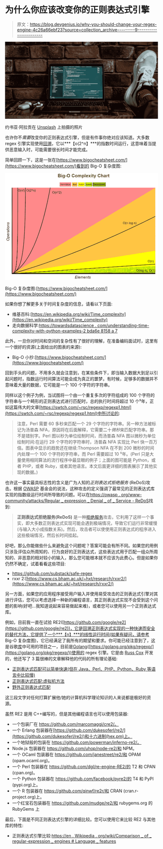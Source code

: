 # 为什么你应该改变你的正则表达式引擎

> 原文：<https://blog.devgenius.io/why-you-should-change-your-regex-engine-4c26a66ebf23?source=collection_archive---------9----------------------->

![](img/101f5e04fdeb563766c5989330395d12.png)

约书亚·阿拉贡在 [Unsplash](https://unsplash.com?utm_source=medium&utm_medium=referral) 上拍摄的照片

也许你不*需要*改变你的正则表达式引擎，但是有件事你绝对应该知道。大多数 regex 引擎实现使用[回溯](https://en.wikipedia.org/wiki/Backtracking)，它以***【o(2^n】***的指数时间运行，这意味着当提供恶意输入时，可能需要很长时间才能完成。

简单回顾一下，这是一张在[https://www.bigocheatsheet.com/](https://www.bigocheatsheet.com/)看到的 Big-O 复杂度图:

[![](img/ff413de169c42b358ac3bb2b6fe6a55e.png)](https://www.bigocheatsheet.com/)

Big-O 复杂度图:[https://www.bigocheatsheet.com/](https://www.bigocheatsheet.com/)

如果你想了解更多关于时间复杂度的信息，请看以下页面:

*   维基百科:[https://en.wikipedia.org/wiki/Time_complexity](https://en.wikipedia.org/wiki/Time_complexity)
*   走向数据科学:[https://towardsdatascience . com/understanding-time-complexity-with-python-examples-2 bda6e 8158 a 7](https://towardsdatascience.com/understanding-time-complexity-with-python-examples-2bda6e8158a7)

此外，一旦你对时间和空间的复杂性有了很好的理解，在准备编码面试时，这里有一个很好的资源(上面给出的图表的来源):

*   Big-O 小抄:[https://www.bigocheatsheet.com/](https://www.bigocheatsheet.com/)

回到手头的问题，不用多久就会注意到，在某些条件下，即当输入数据大到足以引起问题时，指数运行时间算法可能会成为真正的噩梦。有时候，足够多的数据并不意味着大量的数据，它可能是一个 100 个字符的字符串。

同样以这个例子为例，当试图将一个由一个重复多次的字符组成的 100 个字符的字符串与一个畸形的正则表达式进行匹配时，总的执行时间将超过 10 个⁵年，正如这篇伟大的文章[https://swtch.com/~rsc/regexp/regexp1.html](https://swtch.com/~rsc/regexp/regexp1.html)中所讨论的:

> 注意，Perl 需要 60 多秒来匹配一个 29 个字符的字符串。另一种方法被标记为汤普森 NFA，原因将在后面解释，它需要二十*微秒*来匹配字符串。那不是错别字。Perl 图以秒为单位绘制时间，而汤普森 NFA 图以微秒为单位绘制时间:在运行 29 个字符的字符串时，汤普森 NFA 实现比 Perl 快一百万倍。图表中显示的趋势还在继续:Thompson NFA 在不到 200 微秒的时间内处理一个 100 个字符的字符串，而 Perl 需要超过 10 ⁵年。(Perl 只是大量使用相同算法的流行程序中最显眼的例子；上面的图可能是 Python，或者 PHP，或者 Ruby，或者其他语言。本文后面更详细的图表展示了其他实现的数据。)

也许这一事实最具标志性的含义是广为人知的*正则表达式拒绝服务* (ReDoS)攻击。根据 [OWASP](https://owasp.org/) 基金会的说法，这种攻击的定义强调了最常见的正则表达式库实现的指数级运行时间所导致的问题。可以在[https://owasp . org/www-community/attacks/Regular _ expression _ Denial _ of _ Service _-_ ReDoS](https://owasp.org/www-community/attacks/Regular_expression_Denial_of_Service_-_ReDoS)找到:

> **正则表达式拒绝服务(ReDoS)** 是一种[拒绝服务](https://owasp.org/www-community/attacks/Denial_of_Service)攻击，它利用了这样一个事实，即大多数正则表达式实现可能会遇到极端情况，导致它们运行非常缓慢(与输入大小成指数关系)。然后，攻击者可以使使用正则表达式的程序进入这些极端情况，然后长时间挂起。

好吧，那么你能做些什么来避免这个问题呢？答案可能会有所不同。如果您的用例只涉及评估众所周知的、行为良好的正则表达式，这些表达式用于匹配一组众所周知的、非恶意的相对较小的输入，那么您可能根本就不应该为此费心。但是如果你仍然不确定，试着看看这些项目:

*   https://github.com/substack/safe-regex
*   rxxr 2:[https://www.cs.bham.ac.uk/~hxt/research/rxxr2/](https://www.cs.bham.ac.uk/~hxt/research/rxxr2/)

另一方面，如果您的应用程序接受用户输入并使用易受攻击的正则表达式引擎对其进行评估，您可以考虑选择一种新的编程语言，其正则表达式实现不会受到这个问题的影响(好吧…我知道说起来容易做起来难)，或者您可以使用另一个正则表达式库。

例如，目前我一直在试验 RE2([https://github.com/google/re2](https://github.com/google/re2))，它是回溯正则表达式实现的一种快速而安全的替代方法，它提供了一个***【n】***的线性运行时间(如果有疑问，请参考 Big-O 复杂度图)，它已经满足了我所有的期望和要求。你可能已经注意到了，这是谷歌[库](https://github.com/google)中可用的项目之一，目前是[Golang](https://golang.org/)([https://golang.org/pkg/regexp/](https://golang.org/pkg/regexp/))使用的 regex 引擎。它是由 [Russ Cox](https://swtch.com/~rsc/) 开发的，他还写了 3 篇很棒的文章解释他的代码的所有理论基础:

*   [正则表达式匹配可以简单快速(但在 Java、Perl、PHP、Python、Ruby 等语言中比较慢)](https://swtch.com/~rsc/regexp/regexp1.html)
*   [正则表达式匹配:虚拟机方法](https://swtch.com/~rsc/regexp/regexp2.html)
*   [野外正则表达式匹配](https://swtch.com/~rsc/regexp/regexp3.html)

这三段文字对任何打算扩展他/她的计算机科学理论知识的人来说都是极好的资源。

虽然 RE2 是用 C++编写的，但是其他编程语言也可以使用包装器:

*   一个包装厂在 https://github.com/marcomaggi/cre2/。
*   一个 Erlang 包装器在[https://github.com/dukesoferl/re2/](https://github.com/dukesoferl/re2/)和十六进制(hex.pm)上。
*   一个地狱般的包装在 https://github.com/powerman/inferno-re2/。
*   Node.js 包装器在 https://github.com/uhop/node-re2/和 NPM。
*   一个 OCaml 包装器在 https://github.com/janestreet/re2/和 OPAM (opam.ocaml.org)。
*   一个 Perl 包装器在 https://github.com/dgl/re-engine-RE2/的 T2 和 CPAN (cpan.org)。
*   一个 Python 包装器在 https://github.com/facebook/pyre2/的 T4 和 PyPI (pypi.org)上。
*   一个 R 包装器在 https://github.com/qinwf/re2r/和 CRAN (cran.r-project.org)上。
*   一个红宝石包装器在 https://github.com/mudge/re2/和 rubygems.org 的 RubyGems 上

最后，下面是不同正则表达式引擎的详细比较。您可以使用它来比较 RE2 与其他库的特性:

*   正则表达式引擎比较:[https://en . Wikipedia . org/wiki/Comparison _ of _ regular-expression _ engines # Language _ features](https://en.wikipedia.org/wiki/Comparison_of_regular-expression_engines#Language_features)